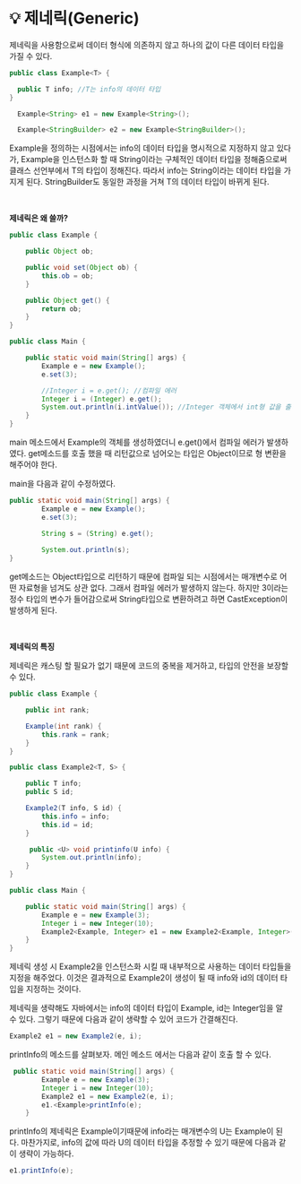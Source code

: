 # 💡 **제네릭(Generic)**

제네릭을 사용함으로써 데이터 형식에 의존하지 않고 하나의 값이 다른 데이터 타입을 가질 수 있다.

```java
public class Example<T> {

  public T info; //T는 info의 데이터 타입
}

  Example<String> e1 = new Example<String>();

  Example<StringBuilder> e2 = new Example<StringBuilder>();
```

Example을 정의하는 시점에서는 info의 데이터 타입을 명시적으로 지정하지 않고 있다가,  Example을 인스턴스화 할 때 String이라는 구체적인 데이터 타입을 정해줌으로써 클래스 선언부에서 T의 타입이 정해진다. 따라서 info는 String이라는 데이터 타입을 가지게 된다. StringBuilder도 동일한 과정을 거쳐 T의 데이터 타입이 바뀌게 된다.

<br>

**제네릭은 왜 쓸까?**

```java
public class Example {

    public Object ob;

    public void set(Object ob) {
        this.ob = ob;
    }

    public Object get() {
        return ob;
    }
}

public class Main {

    public static void main(String[] args) {
        Example e = new Example();
        e.set(3);

        //Integer i = e.get(); //컴파일 에러
        Integer i = (Integer) e.get();
        System.out.println(i.intValue()); //Integer 객체에서 int형 값을 출력
    }
}
```

main 메소드에서 Example의 객체를 생성하였더니 e.get()에서 컴파일 에러가 발생하였다. get메소드를 호출 했을 때 리턴값으로 넘어오는 타입은 Object이므로 형 변환을 해주어야 한다.

main을 다음과 같이 수정하였다.

```java
public static void main(String[] args) {
        Example e = new Example();
        e.set(3);

        String s = (String) e.get();
        
        System.out.println(s);
}
```

get메소드는 Object타입으로 리턴하기 때문에 컴파일 되는 시점에서는 매개변수로 어떤 자료형을 넘겨도 상관 없다. 그래서 컴파일 에러가 발생하지 않는다. 하지만 3이라는 정수 타입의 변수가 들어감으로써 String타입으로 변환하려고 하면 CastException이 발생하게 된다.

<br>

**제네릭의 특징**

제네릭은 캐스팅 할 필요가 없기 때문에 코드의 중복을 제거하고, 타입의 안전을 보장할 수 있다.

```java
public class Example {

    public int rank;

    Example(int rank) {
        this.rank = rank;
    }
}

public class Example2<T, S> {

    public T info;
    public S id;

    Example2(T info, S id) {
        this.info = info;
        this.id = id;
    }

     public <U> void printinfo(U info) {
        System.out.println(info);
    }
}

public class Main {

    public static void main(String[] args) {
        Example e = new Example(3);
        Integer i = new Integer(10);
        Example2<Example, Integer> e1 = new Example2<Example, Integer>(e, i);
    }
}
```

제네릭 생성 시 Example2을 인스턴스화 시킬 때 내부적으로 사용하는 데이터 타입들을 지정을 해주었다. 이것은 결과적으로 Example2이 생성이 될 때 info와 id의 데이터 타입을 지정하는 것이다. 

제네릭을 생략해도 자바에서는 info의 데이터 타입이 Example, id는 Integer임을 알 수 있다. 그렇기 때문에 다음과 같이 생략할 수 있어 코드가 간결해진다.


```java
Example2 e1 = new Example2(e, i);
```

printInfo의 메소드를 살펴보자. 메인 메소드 에서는 다음과 같이 호출 할 수 있다.

```java
 public static void main(String[] args) {
        Example e = new Example(3);
        Integer i = new Integer(10);
        Example2 e1 = new Example2(e, i);
        e1.<Example>printInfo(e);
    }

```

printInfo의 제네릭은 Example이기때문에 info라는 매개변수의 U는 Example이 된다. 마찬가지로, info의 값에 따라 U의 데이터 타입을 추정할 수 있기 때문에 다음과 같이 생략이 가능하다.


```java
e1.printInfo(e);
```
